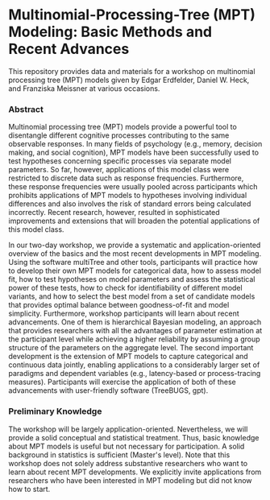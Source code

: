 # Multinomial-Processing-Tree (MPT) Modeling: Basic Methods and Recent Advances

This repository provides data and materials for a workshop on multinomial processing tree (MPT) models given by Edgar Erdfelder, Daniel W. Heck, and Franziska Meissner at various occasions.


### Abstract

Multinomial processing tree (MPT) models provide a powerful tool to disentangle different cognitive processes contributing to the same observable responses. In many fields of psychology (e.g., memory, decision making, and social cognition), MPT models have been successfully used to test hypotheses concerning specific processes via separate model parameters. So far, however, applications of this model class were restricted to discrete data such as response frequencies. Furthermore, these response frequencies were usually pooled across participants which prohibits applications of MPT models to hypotheses involving individual differences and also involves the risk of standard errors being calculated incorrectly. Recent research, however, resulted in sophisticated improvements and extensions that will broaden the potential applications of this model class.

In our two-day workshop, we provide a systematic and application-oriented overview of the basics and the most recent developments in MPT modeling. Using the software multiTree and other tools, participants will practice how to develop their own MPT models for categorical data, how to assess model fit, how to test hypotheses on model parameters and assess the statistical power of these tests, how to check for identifiability of different model variants, and how to select the best model from a set of candidate models that provides optimal balance between goodness-of-fit and model simplicity. Furthermore, workshop participants will learn about recent advancements. One of them is hierarchical Bayesian modeling, an approach that provides researchers with all the advantages of parameter estimation at the participant level while achieving a higher reliability by assuming a group structure of the parameters on the aggregate level. The second important development is the extension of MPT models to capture categorical and continuous data jointly, enabling applications to a considerably larger set of paradigms and dependent variables (e.g., latency-based or process-tracing measures). Participants will exercise the application of both of these advancements with user-friendly software (TreeBUGS, gpt).


### Preliminary Knowledge

The workshop will be largely application-oriented. Nevertheless, we will provide a solid conceptual and statistical treatment. Thus, basic knowledge about MPT models is useful but not necessary for participation. A solid background in statistics is sufficient (Master's level). Note that this workshop does not solely address substantive researchers who want to learn about recent MPT developments. We explicitly invite applications from researchers who have been interested in MPT modeling but did not know how to start.
